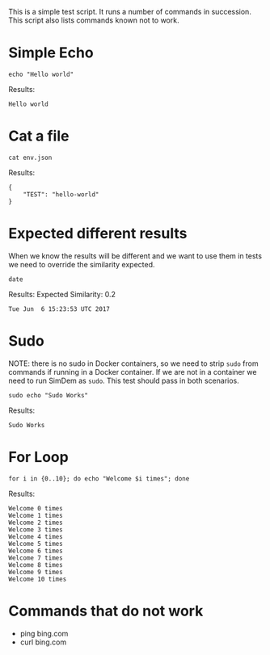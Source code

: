 This is a simple test script. It runs a number of commands in
succession. This script also lists commands known not to work.

# Simple Echo

```
echo "Hello world"
```

Results: 

```
Hello world
```

# Cat a file

```
cat env.json
```

Results:

```
{
    "TEST": "hello-world"
}
```

# Expected different results

When we know the results will be different and we want to use them in
tests we need to override the similarity expected.

```
date
```

Results: Expected Similarity: 0.2

```
Tue Jun  6 15:23:53 UTC 2017
```

# Sudo

NOTE: there is no sudo in Docker containers, so we need to strip
`sudo` from commands if running in a Docker container. If we are not
in a container we need to run SimDem as `sudo`. This test should pass
in both scenarios.

```
sudo echo "Sudo Works"
```

Results:

```
Sudo Works 
```

# For Loop

```
for i in {0..10}; do echo "Welcome $i times"; done
```

Results:

```
Welcome 0 times
Welcome 1 times
Welcome 2 times
Welcome 3 times
Welcome 4 times
Welcome 5 times
Welcome 6 times
Welcome 7 times
Welcome 8 times
Welcome 9 times
Welcome 10 times
```

# Commands that do not work

  * ping bing.com
  * curl bing.com
